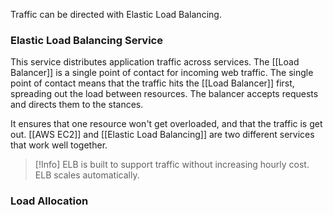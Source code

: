 Traffic can be directed with Elastic Load Balancing.

### Elastic Load Balancing Service
This service distributes application traffic across services.
The [[Load Balancer]] is a single point of contact for incoming web traffic.
The single point of contact means that the traffic hits the [[Load Balancer]] first, spreading out the load between resources.
The balancer accepts requests and directs them to the stances.

It ensures that one resource won't get overloaded, and that the traffic is get out.
[[AWS EC2]] and [[Elastic Load Balancing]] are two different services that work well together.

> [!Info]
> ELB is built to support traffic without increasing hourly cost.
> ELB scales automatically.

### Load Allocation
